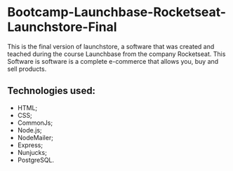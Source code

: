# Bootcamp-Launchbase-Rocketseat-Launchstore-Final
This is the final version of launchstore, a software that was created and teached during the course Launchbase from the company Rocketseat. This Software is software is a complete e-commerce that allows you, buy and sell  products.

## Technologies used:
* HTML;
* CSS;
* CommonJs;
* Node.js;
* NodeMailer;
* Express;
* Nunjucks;
* PostgreSQL.
